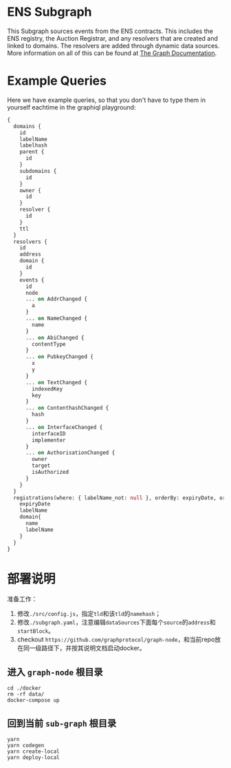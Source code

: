 # ENS Subgraph

This Subgraph sources events from the ENS contracts. This includes the ENS registry, the Auction Registrar, and any resolvers that are created and linked to domains. The resolvers are added through dynamic data sources. More information on all of this can be found at [The Graph Documentation](https://thegraph.com/docs/developer/quick-start/).

# Example Queries

Here we have example queries, so that you don't have to type them in yourself eachtime in the graphiql playground:

```graphql
{
  domains {
    id
    labelName
    labelhash
    parent {
      id
    }
    subdomains {
      id
    }
    owner {
      id
    }
    resolver {
      id
    }
    ttl
  }
  resolvers {
    id
    address
    domain {
      id
    }
    events {
      id
      node
      ... on AddrChanged {
        a
      }
      ... on NameChanged {
        name
      }
      ... on AbiChanged {
        contentType
      }
      ... on PubkeyChanged {
        x
        y
      }
      ... on TextChanged {
        indexedKey
        key
      }
      ... on ContenthashChanged {
        hash
      }
      ... on InterfaceChanged {
        interfaceID
        implementer
      }
      ... on AuthorisationChanged {
        owner
        target
        isAuthorized
      }
    }
  }
  registrations(where: { labelName_not: null }, orderBy: expiryDate, orderDirection: asc, first: 10, skip: 0) {
    expiryDate
    labelName
    domain{
      name
      labelName
    }
  }
}

```

# 部署说明

准备工作：

1. 修改`./src/config.js`，指定`tld`和该`tld`的`namehash`；
2. 修改`./subgraph.yaml`，注意编辑`dataSources`下面每个`source`的`address`和`startBlock`。
3. checkout `https://github.com/graphprotocol/graph-node`，和当前repo放在同一级路径下，并按其说明文档启动docker。

## 进入 `graph-node` 根目录

```shell
cd ./docker
rm -rf data/
docker-compose up
```

## 回到当前 `sub-graph` 根目录

```shell
yarn
yarn codegen
yarn create-local
yarn deploy-local
```
